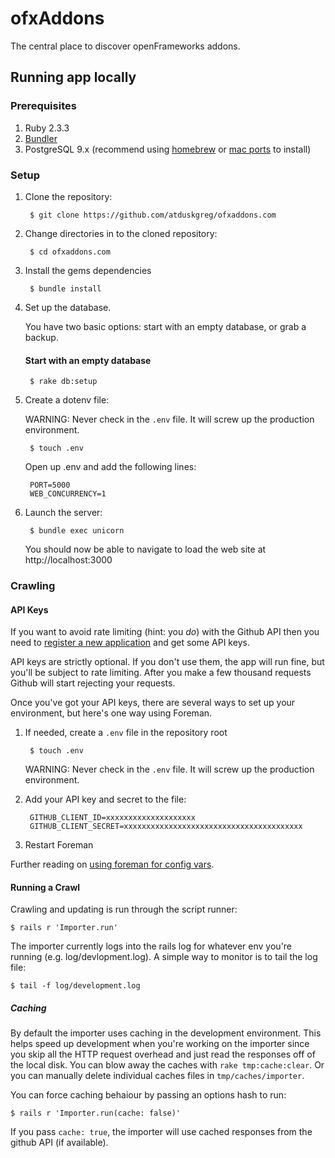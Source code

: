 # ofxAddons

The central place to discover openFrameworks addons.

## Running app locally

### Prerequisites

1. Ruby 2.3.3
1. [Bundler](bundler.io)
1. PostgreSQL 9.x (recommend using [homebrew](http://brew.sh/) or [mac ports](http://www.macports.org/) to install)

### Setup

1. Clone the repository:

        $ git clone https://github.com/atduskgreg/ofxaddons.com

1. Change directories in to the cloned repository:

        $ cd ofxaddons.com

1. Install the gems dependencies

        $ bundle install

1. Set up the database.

    You have two basic options: start with an empty database, or grab a backup.

    #### Start with an empty database

        $ rake db:setup

1. Create a dotenv file:

    WARNING: Never check in the `.env` file. It will screw up the production environment.

        $ touch .env

    Open up .env and add the following lines:

        PORT=5000
        WEB_CONCURRENCY=1

1. Launch the server:

        $ bundle exec unicorn

    You should now be able to navigate to load the web site at http://localhost:3000

### Crawling

#### API Keys
If you want to avoid rate limiting (hint: you _do_) with the Github API then you need to [register a new application](https://github.com/settings/applications/new) and get some API keys.

API keys are strictly optional. If you don't use them, the app will run fine, but you'll be subject to rate limiting. After you make a few thousand requests Github will start rejecting your requests.

Once you've got your API keys, there are several ways to set up your environment, but here's one way using Foreman.

1. If needed, create a `.env` file in the repository root

        $ touch .env

   WARNING: Never check in the `.env` file. It will screw up the production environment.

1. Add your API key and secret to the file:

        GITHUB_CLIENT_ID=xxxxxxxxxxxxxxxxxxxx
        GITHUB_CLIENT_SECRET=xxxxxxxxxxxxxxxxxxxxxxxxxxxxxxxxxxxxxxxx

1. Restart Foreman

Further reading on [using foreman for config vars](https://devcenter.heroku.com/articles/config-vars#using-foreman).

#### Running a Crawl

Crawling and updating is run through the script runner:

    $ rails r 'Importer.run'

The importer currently logs into the rails log for whatever env you're running (e.g. log/devlopment.log). A simple way to monitor is to tail the log file:

    $ tail -f log/development.log

##### Caching

By default the importer uses caching in the development environment. This helps speed up development when you're working on the importer since you skip all the HTTP request overhead and just read the responses off of the local disk. You can blow away the caches with `rake tmp:cache:clear`. Or you can manually delete individual caches files in `tmp/caches/importer`.

You can force caching behaiour by passing an options hash to run:

    $ rails r 'Importer.run(cache: false)'

If you pass `cache: true`, the importer will use cached responses from the github API (if available).
